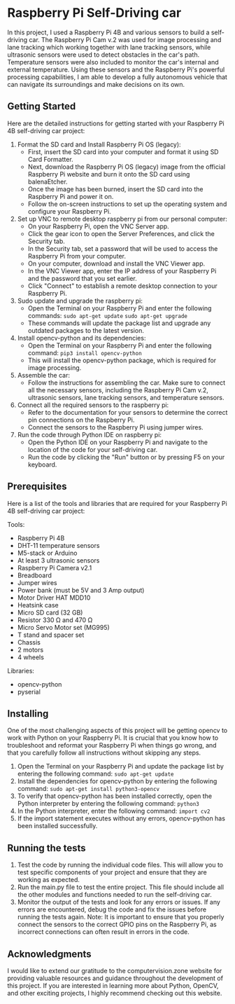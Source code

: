 # Raspberry Pi Self-Driving car

In this project, I used a Raspberry Pi 4B and various sensors to build a self-driving car. 
The Raspberry Pi Cam v.2 was used for image processing and lane tracking which working together with lane tracking sensors, while ultrasonic sensors were used to detect obstacles in the car's path. Temperature sensors were also included to monitor the car's internal and external temperature. Using these sensors and the Raspberry Pi's powerful processing capabilities, 
I am able to develop a fully autonomous vehicle that can navigate its surroundings and make decisions on its own.

## Getting Started
Here are the detailed instructions for getting started with your Raspberry Pi 4B self-driving car project:

1. Format the SD card and Install Raspberry Pi OS (legacy):
   * First, insert the SD card into your computer and format it using SD Card Formatter.
   * Next, download the Raspberry Pi OS (legacy) image from the official Raspberry Pi website and burn it onto the SD card      using balenaEtcher.
   * Once the image has been burned, insert the SD card into the Raspberry Pi and power it on.    
   * Follow the on-screen instructions to set up the operating system and configure your Raspberry Pi.
2. Set up VNC to remote desktop raspberry pi from our personal computer:
   * On your Raspberry Pi, open the VNC Server app.
   * Click the gear icon to open the Server Preferences, and click the Security tab.
   * In the Security tab, set a password that will be used to access the Raspberry Pi from your computer.
   * On your computer, download and install the VNC Viewer app.    
   * In the VNC Viewer app, enter the IP address of your Raspberry Pi and the password that you set earlier.
   * Click "Connect" to establish a remote desktop connection to your Raspberry Pi.
3. Sudo update and upgrade the raspberry pi:
   * Open the Terminal on your Raspberry Pi and enter the following commands:
      `sudo apt-get update`
      `sudo apt-get upgrade`
   * These commands will update the package list and upgrade any outdated packages to the latest version.
4. Install opencv-python and its dependencies:
   * Open the Terminal on your Raspberry Pi and enter the following command:
      `pip3 install opencv-python`
   * This will install the opencv-python package, which is required for image processing.
5. Assemble the car:
   * Follow the instructions for assembling the car. Make sure to connect all the necessary sensors, including the              Raspberry Pi Cam v.2, ultrasonic sensors, lane tracking sensors, and temperature sensors.
6. Connect all the required sensors to the raspberry pi:
   * Refer to the documentation for your sensors to determine the correct pin connections on the Raspberry Pi.
   * Connect the sensors to the Raspberry Pi using jumper wires.
7. Run the code through Python IDE on raspberry pi:
   * Open the Python IDE on your Raspberry Pi and navigate to the location of the code for your self-driving car.
   * Run the code by clicking the "Run" button or by pressing F5 on your keyboard.

## Prerequisites
Here is a list of the tools and libraries that are required for your Raspberry Pi 4B self-driving car project:

Tools:
* Raspberry Pi 4B
* DHT-11 temperature sensors
* M5-stack or Arduino
* At least 3 ultrasonic sensors
* Raspberry Pi Camera v2.1
* Breadboard
* Jumper wires
* Power bank (must be 5V and 3 Amp output)
* Motor Driver HAT MDD10
* Heatsink case
* Micro SD card (32 GB)
* Resistor 330 Ω and 470 Ω
* Micro Servo Motor set (MG995)
* T stand and spacer set
* Chassis
* 2 motors
* 4 wheels

Libraries:
* opencv-python
* pyserial

## Installing 
One of the most challenging aspects of this project will be getting opencv to work with Python on your Raspberry Pi. It is crucial that you know how to troubleshoot and reformat your Raspberry Pi when things go wrong, and that you carefully follow all instructions without skipping any steps.

1. Open the Terminal on your Raspberry Pi and update the package list by entering the following command:
   `sudo apt-get update`
2. Install the dependencies for opencv-python by entering the following command:
   `sudo apt-get install python3-opencv`
3. To verify that opencv-python has been installed correctly, open the Python interpreter by entering the following            command:
   `python3`
4. In the Python interpreter, enter the following command:
   `import cv2`
5. If the import statement executes without any errors, opencv-python has been installed successfully.

## Running the tests
1. Test the code by running the individual code files. This will allow you to test specific components of your project and    ensure that they are working as expected.
2. Run the main.py file to test the entire project. This file should include all the other modules and functions needed to    run the self-driving car.
3. Monitor the output of the tests and look for any errors or issues. If any errors are encountered, debug the code and fix    the issues before running the tests again.
Note: It is important to ensure that you properly connect the sensors to the correct GPIO pins on the Raspberry Pi, as incorrect connections can often result in errors in the code.

## Acknowledgments
I would like to extend our gratitude to the computervision.zone website for providing valuable resources and guidance throughout the development of this project. If you are interested in learning more about Python, OpenCV, and other exciting projects, I highly recommend checking out this website.

